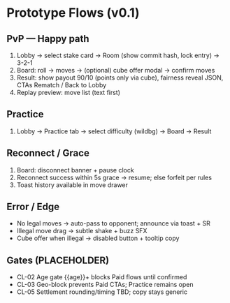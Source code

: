 # Prototype Flows (v0.1)

## PvP — Happy path
1. Lobby → select stake card → Room (show commit hash, lock entry) → 3-2-1
2. Board: roll → moves → (optional) cube offer modal → confirm moves
3. Result: show payout 90/10 (points only via cube), fairness reveal JSON, CTAs Rematch / Back to Lobby
4. Replay preview: move list (text first)

## Practice
1. Lobby → Practice tab → select difficulty (wildbg) → Board → Result

## Reconnect / Grace
1. Board: disconnect banner + pause clock
2. Reconnect success within 5s grace → resume; else forfeit per rules
3. Toast history available in move drawer

## Error / Edge
- No legal moves → auto-pass to opponent; announce via toast + SR
- Illegal move drag → subtle shake + buzz SFX
- Cube offer when illegal → disabled button + tooltip copy

## Gates (PLACEHOLDER)
- CL-02 Age gate {{age}}+ blocks Paid flows until confirmed
- CL-03 Geo-block prevents Paid CTAs; Practice remains open
- CL-05 Settlement rounding/timing TBD; copy stays generic
